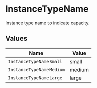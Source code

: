 # InstanceTypeName

Instance type name to indicate capacity.


## Values

| Name                     | Value                    |
| ------------------------ | ------------------------ |
| `InstanceTypeNameSmall`  | small                    |
| `InstanceTypeNameMedium` | medium                   |
| `InstanceTypeNameLarge`  | large                    |